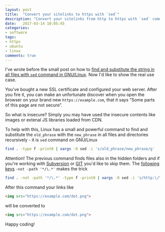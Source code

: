 ```yaml
---
layout: post
title:  "Convert your sitelinks to https with `sed`"
description: "Convert your sitelinks from http to https with `sed` command on GNU/Linux"
date:   2017-03-14 10:05:45
categories:
- software
tags:
- https
- ubuntu
- linux
comments: true
---
```


I've wrote before the small post on how to [find and substitute the string in all files with `sed` command in GNU/Linux](https://moiseevigor.github.io/software/2016/05/24/find-and-substitute-string-sed-linux/).
Now I'd like to show the real use case.

You've bought a new SSL certificate and configured your web server.
After you fire it, you can make an unfortunate discover when you open the browser
on your brand new `https://example.com`, that it says “Some parts of this page are not secure”.

So what is insecure? Simply you may have used the insecure contents
like images or extenal JS libraries loaded from CDN.


To help with this, Linux has a small and powerful command to find and substitute the `old_phrase` with the `new_phrase` in
all files and directories recursively - it is `sed` command on GNU/Linux

```bash
find . -type f -print0 | xargs -0 sed -i 's/old_phrase/new_phrase/g'
```

Attention! The previous command finds files also in the hidden folders and if you're working with [Subversion](/tag/subversion) or [GIT](/tag/git) you'd like to skip them. The [following keys](https://askubuntu.com/a/318211/7484) `-not -path '*/\.*'` makes the trick

```bash
find . -not -path '*/\.*' -type f -print0 | xargs -0 sed -i 's/http:\/\//https:\/\//g'
```

After this command your links like

```html
<img src="https://example.com/dot.png">
```

will be converted to

```html
<img src="https://example.com/dot.png">
```

Happy coding!
